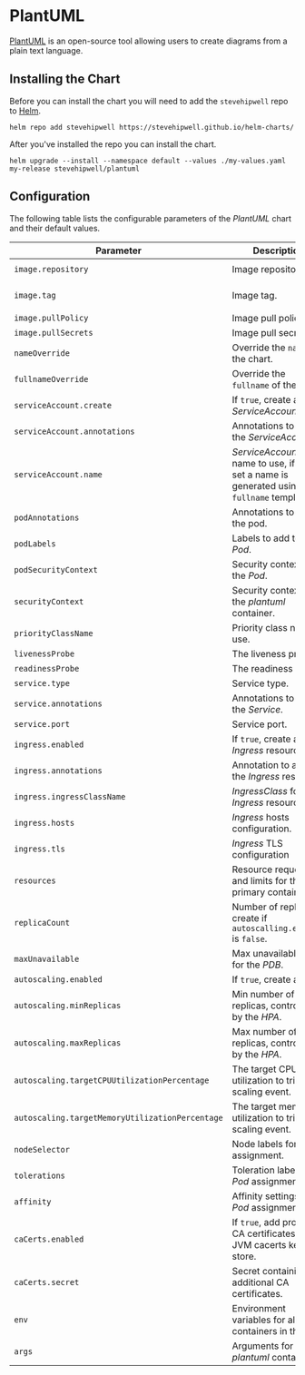 # PlantUML

[PlantUML](https://plantuml.com/) is an open-source tool allowing users to create diagrams from a plain text language.

## Installing the Chart

Before you can install the chart you will need to add the `stevehipwell` repo to [Helm](https://helm.sh/).

```shell
helm repo add stevehipwell https://stevehipwell.github.io/helm-charts/
```

After you've installed the repo you can install the chart.

```shell
helm upgrade --install --namespace default --values ./my-values.yaml my-release stevehipwell/plantuml
```

## Configuration

The following table lists the configurable parameters of the _PlantUML_ chart and their default values.

| Parameter                                       | Description                                                                                 | Default                          |
| ----------------------------------------------- | ------------------------------------------------------------------------------------------- | -------------------------------- |
| `image.repository`                              | Image repository.                                                                           | `plantuml/plantuml-server`       |
| `image.tag`                                     | Image tag.                                                                                  | `jetty-v{{ .Chart.AppVersion }}` |
| `image.pullPolicy`                              | Image pull policy.                                                                          | `IfNotPresent`                   |
| `image.pullSecrets`                             | Image pull secrets.                                                                         | `[]`                             |
| `nameOverride`                                  | Override the `name` of the chart.                                                           | `nil`                            |
| `fullnameOverride`                              | Override the `fullname` of the chart.                                                       | `nil`                            |
| `serviceAccount.create`                         | If `true`, create a new _ServiceAccount_.                                                   | `true`                           |
| `serviceAccount.annotations`                    | Annotations to add to the _ServiceAccount_.                                                 | `{}`                             |
| `serviceAccount.name`                           | _ServiceAccount_ name to use, if not set a name is generated using the `fullname` template. | `nil`                            |
| `podAnnotations`                                | Annotations to add to the pod.                                                              | `{}`                             |
| `podLabels`                                     | Labels to add to the _Pod_.                                                                 | `{}`                             |
| `podSecurityContext`                            | Security context for the _Pod_.                                                             | `{}`                             |
| `securityContext`                               | Security context for the _plantuml_ container.                                              | `{}`                             |
| `priorityClassName`                             | Priority class name to use.                                                                 | `""`                             |
| `livenessProbe`                                 | The liveness probe.                                                                         | See _values.yaml_                |
| `readinessProbe`                                | The readiness probe.                                                                        | See _values.yaml_                |
| `service.type`                                  | Service type.                                                                               | `ClusterIP`                      |
| `service.annotations`                           | Annotations to add to the _Service_.                                                        | `{}`                             |
| `service.port`                                  | Service port.                                                                               | `80`                             |
| `ingress.enabled`                               | If `true`, create an _Ingress_ resource.                                                    | `false`                          |
| `ingress.annotations`                           | Annotation to add to the _Ingress_ resource.                                                | `{}`                             |
| `ingress.ingressClassName`                      | _IngressClass_ for the _Ingress_ resource.                                                  | `""`                             |
| `ingress.hosts`                                 | _Ingress_ hosts configuration.                                                              | `[]`                             |
| `ingress.tls`                                   | _Ingress_ TLS configuration                                                                 | `[]`                             |
| `resources`                                     | Resource requests and limits for the primary container.                                     | `nil`                            |
| `replicaCount`                                  | Number of replicas to create if `autoscalling.enabled` is `false`.                          | `1`                              |
| `maxUnavailable`                                | Max unavailable pods for the _PDB_.                                                         | `0`                              |
| `autoscaling.enabled`                           | If `true`, create a _HPA_.                                                                  | `true`                           |
| `autoscaling.minReplicas`                       | Min number of replicas, controlled by the _HPA_.                                            | `1`                              |
| `autoscaling.maxReplicas`                       | Max number of replicas, controlled by the _HPA_.                                            | `3`                              |
| `autoscaling.targetCPUUtilizationPercentage`    | The target CPU utilization to trigger a scaling event.                                      | `80`                             |
| `autoscaling.targetMemoryUtilizationPercentage` | The target memory utilization to trigger a scaling event.                                   | `80`                             |
| `nodeSelector`                                  | Node labels for _Pod_ assignment.                                                           | `{}`                             |
| `tolerations`                                   | Toleration labels for _Pod_ assignment.                                                     | `[]`                             |
| `affinity`                                      | Affinity settings for _Pod_ assignment.                                                     | `{}`                             |
| `caCerts.enabled`                               | If `true`, add provided CA certificates to the JVM cacerts key store.                       | `false`                          |
| `caCerts.secret`                                | Secret containing the additional CA certificates.                                           | `nil`                            |
| `env`                                           | Environment variables for all containers in the _Pod_.                                      | `[]`                             |
| `args`                                          | Arguments for the _plantuml_ container.                                                     | `[]`                             |
